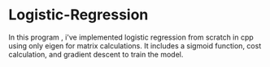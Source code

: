 # Logistic-Regression
In this program , i've implemented logistic regression from scratch in cpp using only eigen for matrix calculations.  It includes a sigmoid function, cost calculation, and gradient descent to train the model.
